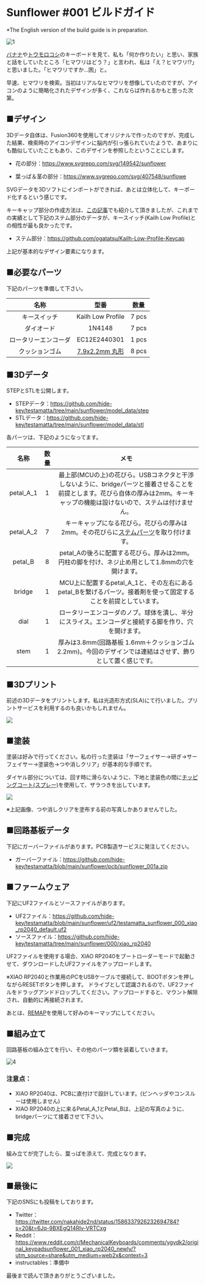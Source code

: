 # Sunflower #001 ビルドガイド

*The English version of the build guide is in preparation.



![1](assets/buildguide_sunflower_001_jp/1.png)



[バナナ](https://github.com/dbostian/bananasplit)や[トウモロコシ](https://www.reddit.com/r/MechanicalKeyboards/comments/xwddp5/ic_spring_2023_iowa_mechanical_keyboard_meetup_ic/)のキーボードを見て、私も「何か作りたい」と思い、家族と話をしていたところ「ヒマワリはどう？」と言われ、私は「え？ヒマワリ!?」と思いました。「ヒマワリですか…困」と。

早速、ヒマワリを検索。当初はリアルなヒマワリを想像していたのですが、アイコンのように簡略化されたデザインが多く、これならば作れるかもと思った次第。

## ■デザイン

3Dデータ自体は、Fusion360を使用してオリジナルで作ったのですが、完成した結果、検索時のアイコンデザインに脳内が引っ張られていたようで、あまりにも酷似していたこともあり、このデザインを参照したということにします。



- 花の部分：https://www.svgrepo.com/svg/149542/sunflower 

- 葉っぱ＆茎の部分：https://www.svgrepo.com/svg/407548/sunflowe

  

SVGデータを3Dソフトにインポートができれば、あとは立体化して、キーボード化するという感じです。

キーキャップ部分の作成方法は、[この記事](https://kbd.news/Homemade-keycaps-1643.html)でも紹介して頂きましたが、これまでの実績として下記のステム部分のデータが、キースイッチ(Kailh Low Profile)との相性が最も良かったです。



- ステム部分：https://github.com/ogatatsu/Kailh-Low-Profile-Keycap



上記が基本的なデザイン要素になります。



## ■必要なパーツ

下記のパーツを準備して下さい。

|         名称         |                             型番                             | 数量  |
| :------------------: | :----------------------------------------------------------: | :---: |
|     キースイッチ     |                      Kailh Low Profile                       | 7 pcs |
|      ダイオード      |                            1N4148                            | 7 pcs |
| ロータリーエンコーダ |                         EC12E2440301                         | 1 pcs |
|    クッションゴム    | [7.9x2.2mm 丸形](https://www.amazon.co.jp/gp/product/B00V5MQQB4/ref=ppx_yo_dt_b_search_asin_title?ie=UTF8&psc=1) | 8 pcs |



## ■3Dデータ

STEPとSTLを公開します。

- STEPデータ：https://github.com/hide-key/testamatta/tree/main/sunflower/model_data/step
- STLデータ：https://github.com/hide-key/testamatta/tree/main/sunflower/model_data/stl



各パーツは、下記のようになってます。

|   名称    | 数量 |                             メモ                             |
| :-------: | :--: | :----------------------------------------------------------: |
| petal_A_1 |  1   | 最上部(MCUの上)の花びら。USBコネクタと干渉しないように、bridgeパーツと接着させることを前提とします。花びら自体の厚みは2mm。キーキャップの機能は設けないので、ステムは付けません。 |
| petal_A_2 |  7   | キーキャップになる花びら。花びらの厚みは2mm。その花びらに[ステムパーツ](https://github.com/ogatatsu/Kailh-Low-Profile-Keycap)を取り付けます。 |
|  petal_B  |  8   | petal_Aの後ろに配置する花びら。厚みは2mm。円柱の脚を付け、ネジ止め用として1.8mmの穴を開けます。 |
|  bridge   |  1   | MCU上に配置するpetal_A_1と、その左右にあるpetal_Bを繋げるパーツ。接着剤を使って固定することを前提としています。 |
|   dial    |  1   | ロータリーエンコーダのノブ。球体を潰し、半分にスライス。エンコーダと接続する脚を作り、穴を開けます。 |
|   stem    |  1   | 厚みは3.8mm(回路基板 1.6mm＋クッションゴム 2.2mm)。今回のデザインでは連結はさせず、飾りとして置く感じです。 |



## ■3Dプリント

前述の3Dデータをプリントします。私は光造形方式(SLA)にて行いました。プリントサービスを利用するのも良いかもしれません。

![](assets/buildguide_sunflower_001_jp/2.jpg)



## ■塗装

塗装は好みで行ってください。私の行った塗装は「サーフェイサー→研ぎ→サーフェイサー→塗装色→つや消しクリア」が基本的な手順です。

ダイヤル部分については、回す時に滑らないように、下地と塗装色の間に[チッピングコート(スプレー)](https://www.amazon.co.jp/%E3%82%A4%E3%83%81%E3%83%8D%E3%83%B3%E3%82%B1%E3%83%9F%E3%82%AB%E3%83%AB%E3%82%BA-Ichinen-Chemicals-%E5%87%B8%E5%87%B9%E8%80%90%E3%83%81%E3%83%83%E3%83%94%E3%83%B3%E3%82%B0%E5%A1%97%E6%96%99-NX83/dp/B07B5ZDK45/ref=d_pd_sbs_sccl_3_1/358-6891682-7837701?pd_rd_w=MiJAe&content-id=amzn1.sym.ca864c39-ce73-4598-86c6-eb8514722510&pf_rd_p=ca864c39-ce73-4598-86c6-eb8514722510&pf_rd_r=AR4HY0YMWH0V6AFB5BVM&pd_rd_wg=FXy3f&pd_rd_r=97157b76-af36-4676-aabe-f0bf5b60a9e5&pd_rd_i=B07B5ZDK45&th=1)を使用して、ザラつきを出しています。

![](assets/buildguide_sunflower_001_jp/3.jpg)

※上記画像、つや消しクリアを塗布する前の写真しかありませんでした。



## ■回路基板データ

下記にガーバーファイルがあります。PCB製造サービスに発注してください。

- ガーバーファイル：https://github.com/hide-key/testamatta/blob/main/sunflower/pcb/sunflower_001a.zip

  

## ■ファームウェア

下記にUF2ファイルとソースファイルがあります。

- UF2ファイル：https://github.com/hide-key/testamatta/blob/main/sunflower/uf2/testamatta_sunflower_000_xiao_rp2040_default.uf2
- ソースファイル：https://github.com/hide-key/testamatta/tree/main/sunflower/000/xiao_rp2040



UF2ファイルを使用する場合、XIAO RP2040をブートローダーモードで起動させて、ダウンロードしたUF2ファイルをアップロードします。

※XIAO RP2040と作業用のPCをUSBケーブルで接続して、BOOTボタンを押しながらRESETボタンを押します。 ドライブとして認識されるので、UF2ファイルをドラッグアンドドロップしてください。アップロードすると、マウント解除され、自動的に再接続されます。

あとは、[REMAP](https://remap-keys.app/)を使用して好みのキーマップにしてください。



## ■組み立て

回路基板の組み立てを行い、その他のパーツ類を装着していきます。

![4](assets/buildguide_sunflower_001_jp/4.jpg)



### 注意点：

- XIAO RP2040は、PCBに直付けで設計しています。(ピンヘッダやコンスルーは使用しません)
- XIAO RP2040の上に来るPetal_A_1とPetal_Bは、上記の写真のように、bridgeパーツにて接着させて下さい。



## ■完成

組み立てが完了したら、葉っぱを添えて、完成となります。

![](assets/buildguide_sunflower_001_jp/5.jpg)



## ■最後に

下記のSNSにも投稿をしております。

- Twitter：https://twitter.com/nakahide2nd/status/1586337926232694784?s=20&t=6Jq-9BXEgQ14RIv-VRTCxg
- Reddit：https://www.reddit.com/r/MechanicalKeyboards/comments/ygvdk2/original_keypadsunflower_001_xiao_rp2040_newly/?utm_source=share&utm_medium=web2x&context=3
- instructables：準備中



最後まで読んで頂きありがとうございました。